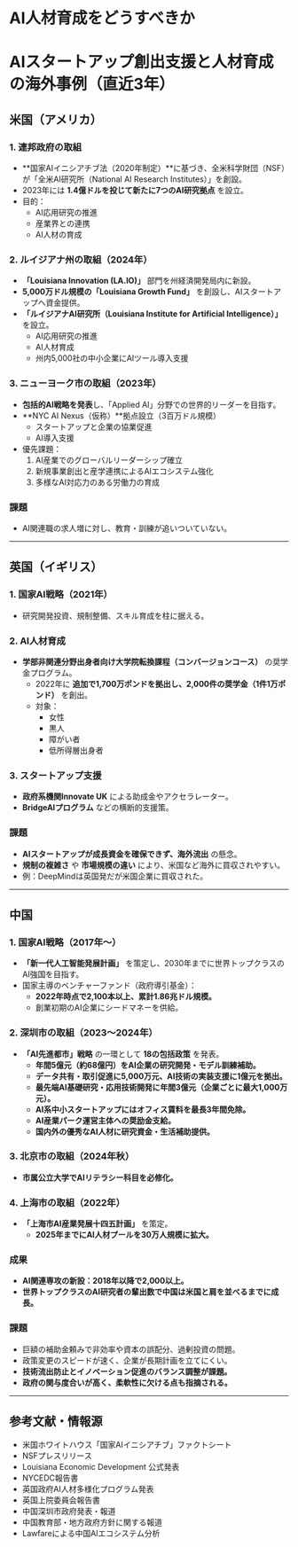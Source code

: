 # AI人材育成をどうすべきか
# AIスタートアップ創出支援と人材育成の海外事例（直近3年）

## 米国（アメリカ）

### 1. 連邦政府の取組
- **国家AIイニシアチブ法（2020年制定）**に基づき、全米科学財団（NSF）が「全米AI研究所（National AI Research Institutes）」を創設。
- 2023年には **1.4億ドルを投じて新たに7つのAI研究拠点** を設立。
- 目的：
  - AI応用研究の推進
  - 産業界との連携
  - AI人材の育成

### 2. ルイジアナ州の取組（2024年）
- **「Louisiana Innovation (LA.IO)」** 部門を州経済開発局内に新設。
- **5,000万ドル規模の「Louisiana Growth Fund」** を創設し、AIスタートアップへ資金提供。
- **「ルイジアナAI研究所（Louisiana Institute for Artificial Intelligence）」** を設立。
  - AI応用研究の推進
  - AI人材育成
  - 州内5,000社の中小企業にAIツール導入支援

### 3. ニューヨーク市の取組（2023年）
- **包括的AI戦略を発表**し、「Applied AI」分野での世界的リーダーを目指す。
- **NYC AI Nexus（仮称）**拠点設立（3百万ドル規模）
  - スタートアップと企業の協業促進
  - AI導入支援
- 優先課題：
  1. AI産業でのグローバルリーダーシップ確立
  2. 新規事業創出と産学連携によるAIエコシステム強化
  3. 多様なAI対応力のある労働力の育成

### 課題
- AI関連職の求人増に対し、教育・訓練が追いついていない。

---

## 英国（イギリス）

### 1. 国家AI戦略（2021年）
- 研究開発投資、規制整備、スキル育成を柱に据える。

### 2. AI人材育成
- **学部非関連分野出身者向け大学院転換課程（コンバージョンコース）** の奨学金プログラム。
  - 2022年に **追加で1,700万ポンドを拠出し、2,000件の奨学金（1件1万ポンド）** を創出。
  - 対象：
    - 女性
    - 黒人
    - 障がい者
    - 低所得層出身者

### 3. スタートアップ支援
- **政府系機関Innovate UK** による助成金やアクセラレーター。
- **BridgeAIプログラム** などの横断的支援策。

### 課題
- **AIスタートアップが成長資金を確保できず、海外流出** の懸念。
- **規制の複雑さ** や **市場規模の違い** により、米国など海外に買収されやすい。
- 例：DeepMindは英国発だが米国企業に買収された。

---

## 中国

### 1. 国家AI戦略（2017年〜）
- **「新一代人工智能発展計画」** を策定し、2030年までに世界トップクラスのAI強国を目指す。
- 国家主導のベンチャーファンド（政府導引基金）：
  - **2022年時点で2,100本以上、累計1.86兆ドル規模。**
  - 創業初期のAI企業にシードマネーを供給。

### 2. 深圳市の取組（2023〜2024年）
- **「AI先進都市」戦略** の一環として **18の包括政策** を発表。
  - **年間5億元（約68億円）をAI企業の研究開発・モデル訓練補助。**
  - **データ共有・取引促進に5,000万元、AI技術の実装支援に1億元を拠出。**
  - **最先端AI基礎研究・応用技術開発に年間3億元（企業ごとに最大1,000万元）。**
  - **AI系中小スタートアップにはオフィス賃料を最長3年間免除。**
  - **AI産業パーク運営主体への奨励金支給。**
  - **国内外の優秀なAI人材に研究資金・生活補助提供。**

### 3. 北京市の取組（2024年秋）
- **市属公立大学でAIリテラシー科目を必修化。**

### 4. 上海市の取組（2022年）
- **「上海市AI産業発展十四五計画」** を策定。
  - **2025年までにAI人材プールを30万人規模に拡大。**

### 成果
- **AI関連専攻の新設：2018年以降で2,000以上。**
- **世界トップクラスのAI研究者の輩出数で中国は米国と肩を並べるまでに成長。**

### 課題
- 巨額の補助金頼みで非効率や資本の誤配分、過剰投資の問題。
- 政策変更のスピードが速く、企業が長期計画を立てにくい。
- **技術流出防止とイノベーション促進のバランス調整が課題。**
- **政府の関与度合いが高く、柔軟性に欠ける点も指摘される。**

---

## 参考文献・情報源
- 米国ホワイトハウス「国家AIイニシアチブ」ファクトシート
- NSFプレスリリース
- Louisiana Economic Development 公式発表
- NYCEDC報告書
- 英国政府AI人材多様化プログラム発表
- 英国上院委員会報告書
- 中国深圳市政府発表・報道
- 中国教育部・地方政府方針に関する報道
- Lawfareによる中国AIエコシステム分析
